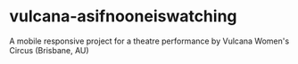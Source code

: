 # vulcana-asifnooneiswatching
A mobile responsive project for a theatre performance by Vulcana Women's Circus (Brisbane, AU)
